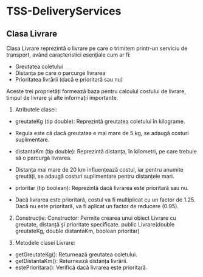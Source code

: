# TSS-DeliveryServices

## Clasa Livrare

Clasa Livrare reprezintă o livrare pe care o trimitem printr-un serviciu de transport, având caracteristici esențiale cum ar fi:
* Greutatea coletului
* Distanța pe care o parcurge livrarea
* Prioritatea livrării (dacă e prioritară sau nu)

Aceste trei proprietăți formează baza pentru calculul costului de livrare, timpul de livrare și alte informații importante.

1. Atributele clasei:
* greutateKg (tip double): Reprezintă greutatea coletului în kilograme.
* Regula este că dacă greutatea e mai mare de 5 kg, se adaugă costuri suplimentare.

* distantaKm (tip double): Reprezintă distanța, în kilometri, pe care trebuie să o parcurgă livrarea.
* Distanța mai mare de 20 km influențează costul, iar pentru anumite greutăți, se adaugă costuri suplimentare pentru distanțele mari.

* prioritar (tip boolean): Reprezintă dacă livrarea este prioritară sau nu.
* Dacă livrarea este prioritară, costul va fi multiplicat cu un factor de 1.25. Dacă nu este prioritară, va fi aplicat un factor de reducere (0.95).

2. Construcție:
Constructor: Permite crearea unui obiect Livrare cu greutate, distanță și prioritate specificate.
public Livrare(double greutateKg, double distantaKm, boolean prioritar)


3. Metodele clasei Livrare:
* getGreutateKg(): Returnează greutatea coletului.
* getDistantaKm(): Returnează distanța livrării.
* estePrioritara(): Verifică dacă livrarea este prioritară.





